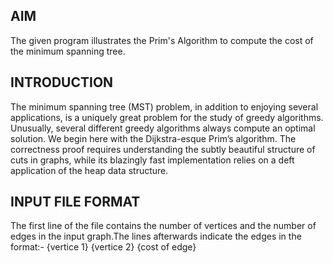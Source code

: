 AIM
-----------------------------------

The given program illustrates the Prim's Algorithm to compute the cost of the minimum spanning tree.

INTRODUCTION
--------------------

The minimum spanning tree (MST) problem, in addition to enjoying several applications,
is a uniquely great problem for the study of greedy algorithms. Unusually, several 
different greedy algorithms always compute an optimal solution. We begin here with the 
Dijkstra-esque Prim’s algorithm. The correctness proof requires understanding the subtly
beautiful structure of cuts in graphs, while its blazingly fast implementation relies on 
a deft application of the heap data structure.

INPUT FILE FORMAT
-----------------

The first line of the file contains the number of vertices and the number of edges in the 
input graph.The lines afterwards indicate the edges in the format:- 
                     {vertice 1} {vertice 2} {cost of edge}    
